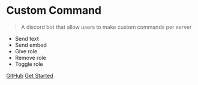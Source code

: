 # Custom Command
> A discord bot that allow users to make custom commands per server

- Send text
- Send embed
- Give role
- Remove role
- Toggle role

[GitHub](https://github.com/shahprog/custom_commands)
[Get Started](#available-type-of-commands)
